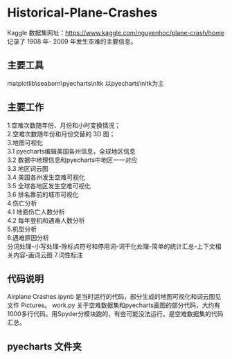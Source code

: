 # Historical-Plane-Crashes

Kaggle 数据集网址：https://www.kaggle.com/nguyenhoc/plane-crash/home
记录了 1908 年- 2009 年发生空难的主要信息。

## 主要工具
matplotlib\seaborn\pyecharts\nltk 以pyecharts\nltk为主

## 主要工作
1.空难次数随年份、月份和小时变换情况；  
2.空难次数随年份和月份交替的 3D 图；  
3.地图可视化  
3.1 pyecharts编辑美国各州信息，全球地区信息  
3.2 数据中地理信息和pyecharts中地区一一对应  
3.3 地区词云图  
3.4 美国各州发生空难可视化  
3.5 全球各地区发生空难可视化  
3.6 排名靠前的城市可视化  
4.伤亡分析  
4.1 地面伤亡人数分析  
4.2 每年登机和遇难人数分析  
5.机型分析  
6.遇难原因分析  
分词处理-小写处理-除标点符号和停用词-词干化处理-简单的统计汇总-上下文相关内容-画词云图
7.词性标注

## 代码说明
Airplane Crashes.ipynb 是当时运行的代码，部分生成的地图可视化和词云图见文件 Pictures。
work.py 关于空难数据集和pyecharts画图的部分代码，大约有1000多行代码。用Spyder分模块跑的，有些可能没法运行。是空难数据集的代码汇总。

## pyecharts 文件夹

